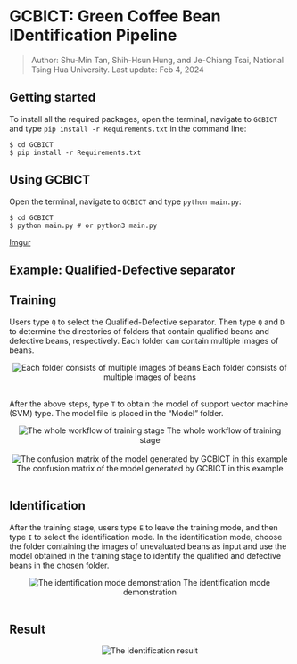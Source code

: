 # GCBICT: Green Coffee Bean IDentification Pipeline
> Author: Shu-Min Tan, Shih-Hsun Hung, and Je-Chiang Tsai, National Tsing Hua University.
> Last update: Feb 4, 2024

## Getting started
To install all the required packages, open the terminal, navigate to ```GCBICT``` and type ```pip install -r Requirements.txt``` in the command line:
```console
$ cd GCBICT
$ pip install -r Requirements.txt
```

## Using GCBICT
Open the terminal, navigate to ```GCBICT``` and type ```python main.py```:
```console
$ cd GCBICT
$ python main.py # or python3 main.py
```
[Imgur](https://imgur.com/xYp3qFt)

## Example: Qualified-Defective separator
## Training
Users type $\texttt{Q}$ to select the Qualified-Defective separator. Then type $\texttt{Q}$
and $\texttt{D}$ to determine the directories of folders that contain qualified beans
and defective beans, respectively. Each folder can contain multiple images of
beans.

<center>
    <img src="https://imgur.com/ZaLMyu1" alt="Each folder consists of multiple images of beans"> 
    Each folder consists of multiple images of beans
</center>
<br> 

After the above steps, type $\texttt{T}$ to obtain the model of support vector machine (SVM) type. The model file is placed in the “Model” folder.
<center>
    <img src="https://hackmd.io/_uploads/BkCy5tYhp.jpg" alt="The whole workflow of training stage"> 
    The whole workflow of training stage
</center>
<br> 

<center>
    <img src="https://hackmd.io/_uploads/rkSlcFYhT.png" alt="The confusion matrix of the model generated by GCBICT in this example"> 
    The confusion matrix of the model generated by GCBICT in this example
</center>
<br> 

## Identification
After the training stage, users type $\texttt{E}$ to leave the training mode, and then type $\texttt{I}$ to select the identification mode. In the identification mode, choose the folder containing the images of unevaluated beans as input and use the model obtained in the training stage to identify the qualified and defective beans in the chosen folder.

<center>
    <img src="https://hackmd.io/_uploads/r1Tmcttha.jpg" alt="The identification mode demonstration"> 
    The identification mode demonstration
</center>
<br> 

## Result
<center>
    <img src="https://hackmd.io/_uploads/r1HV5FKha.jpg" alt="The identification result"> 
</center>
<br> 
